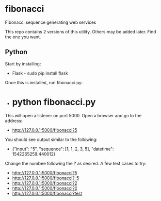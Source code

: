 # fibonacci
Fibonacci sequence generating web services

This repo contains 2 versions of this utility.  Others may be added later.  Find the one you want.

##  Python

Start by installing:
- Flask - sudo pip install flask

Once this is installed, run fibonacci.py:
- # python fibonacci.py

This will open a listener on port 5000.  Open a browser and go to the address:
- http://127.0.0.1:5000/fibonacci?5

You should see output similar to the following:
- {"input": "5", "sequence": [1, 1, 2, 3, 5], "datetime": 1542265258.440012}

Change the numbee following the ? as desired.  A few test cases to try:
- http://127.0.0.1:5000/fibonacci?5
- http://127.0.0.1:5000/fibonacci?-5
- http://127.0.0.1:5000/fibonacci?2
- http://127.0.0.1:5000/fibonacci?0
- http://127.0.0.1:5000/fibonacci?test


